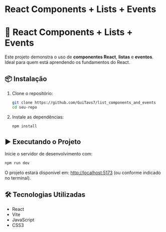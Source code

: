 # React Components + Lists + Events

# 🚀 React Components + Lists + Events

Este projeto demonstra o uso de **componentes React**, **listas** e **eventos**. Ideal para quem está aprendendo os fundamentos do React.

## 📦 Instalação

1. Clone o repositório:

   ```bash
   git clone https://github.com/GuiTavs7/list_components_and_events
   cd seu-repo
   ```

2. Instale as dependências:

   ```bash
   npm install
   ```

## ▶️ Executando o Projeto

Inicie o servidor de desenvolvimento com:

```bash
npm run dev
```

O projeto estará disponível em: [http://localhost:5173](http://localhost:5173) (ou conforme indicado no terminal).

## 🛠 Tecnologias Utilizadas

* React
* Vite
* JavaScript 
* CSS3
